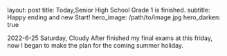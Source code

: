 layout: post
title: Today,Senior High School Grade 1 is finished.
subtitle: Happy ending and new Start!
hero_image: /path/to/image.jpg
hero_darken: true


2022-6-25  Saturday, Cloudy
After finished my final exams at this friday, now I began to make the plan for the coming summer holiday.
